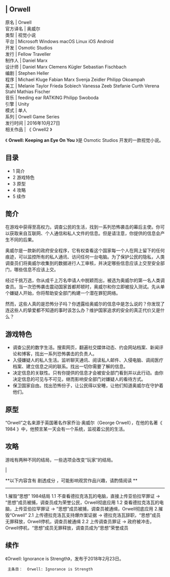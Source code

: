 |  Orwell  
---  
原名  |  Orwell   
官方译名  |  奥威尔   
类型  |  视觉小说   
平台  |  Microsoft Windows  macOS  Linux  iOS  Android   
开发  |  Osmotic Studios   
发行  |  Fellow Traveller   
制作人  |  Daniel Marx   
设计师  |  Daniel Marx  Clemens Kügler  Sebastian Fischbach   
编剧  |  Stephen Heller   
程序  |  Michael Kluge  Fabian Marx  Svenja Zeidler  Philipp Okoampah   
美工  |  Melanie Taylor  Frieda Sobiech  Vanessa Zeeb  Stefanie Curth  Verena Stahl  Mathias Fischer   
音乐  |  feeding ear  RATKING  Philipp Swoboda   
引擎  |  Unity   
模式  |  单人   
系列  |  Orwell Game Series   
发行时间  |  2016年10月27日   
相关作品  |  《  Orwell2  》   
  
《 **Orwell: Keeping an Eye On You** 》是  Osmotic Studios  开发的一款视觉小说。

##  目录

  * 1  简介 
  * 2  游戏特色 
  * 3  原型 
  * 4  攻略 
  * 5  续作 

##  简介

在游戏中获得至高权力。调查公民的生活，找到一系列恐怖袭击的幕后主使。你可以获取来自互联网、个人通信和私人文件的信息。但是请注意，你提供的信息会产生不同的后果。

奥威尔是一款新的政府安全程序，它有权查看这个国家每一个人在网上留下的任何痕迹，可以监控所有的私人通讯、访问任何一台电脑。为了保护公民的隐私，人类调查员们将奥威尔收集到的数据进行人工审核，并决定哪些信息应该上交至安全部门，哪些信息不应该上交。

经过千挑万选，你从成千上万名申请人中脱颖而出，被选为奥威尔的第一名人类调查员。当一次恐怖袭击震动国家首都邦顿时，奥威尔和你立即被投入测试。先从单个嫌疑人开始，你将帮助安全部门构建一个潜在罪犯网络。

然而，这些人真的是恐怖分子吗？你透露给奥威尔的信息中是怎么说的？你发现了连这些人的挚爱都不知道的事时该怎么办？维护国家追求的安全的真正代价又是什么？

##  游戏特色

  * 调查公民的数字生活。搜索网页，翻遍社交媒体动态、约会网站档案、新闻评论和博客，找出一系列恐怖袭击的负责人。 
  * 入侵嫌疑人的私人生活。监听聊天通讯、阅读私人邮件、入侵电脑、调阅医疗档案、建立信息之间的联系。找出一切你需要了解的信息。 
  * 决定信息的关联性。只有你提供的信息才会被安全部门看到并以此行动。由你决定信息的可见与不可见，继而影响安全部门对嫌疑人的看待方式。 
  * 保卫国家自由。找出恐怖份子，让公民得以安睡，让他们知道奥威尔在守护着他们。 

##  原型

“Orwell”之名来源于英国著名作家乔治·奥威尔（George Orwell），在他的名著《  1984
》中，他预言某一天会有一个系统，监视着公民的生活。

##  攻略

游戏有两种不同的结局，一些选项会改变“玩家”的结局。

|

**以下内容含有 剧透成分  ，可能影响观赏作品兴趣，请酌情阅读 **  
  
---  
1.摧毁“思想”  1984结局  1.1 不查看德拉克洛瓦的电脑，直接上传亚伯拉罕罪证 → “思想”成员被捕，调查员成为荣誉公民，Orwell彻底应用
1.2 查看德拉克洛瓦的电脑，上传亚伯拉罕罪证 → “思想”成员被捕，调查员被通缉，Orwell彻底应用  2.摧毁“Orwell”  2.1
上传德拉克洛瓦支持爆炸案证据 → 德拉克洛瓦辞职，“思想”成员无罪释放，Orwell停机，调查员被通缉  2.2 上传调查员罪证 →
政府被冲击，Orwell停机，“思想”成员无罪释放，调查员成为“思想”荣誉成员  </br>  
  
##  续作

《Orwell: Ignorance is Strength》，发布于2018年2月23日。

     主条目：  Orwell: Ignorance is Strength 

